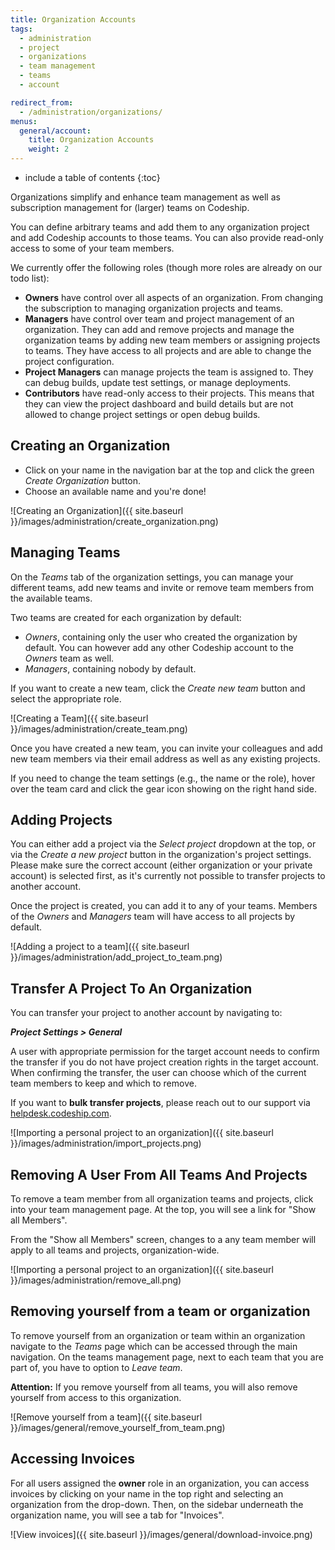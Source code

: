 ```yaml
---
title: Organization Accounts
tags:
  - administration
  - project
  - organizations
  - team management
  - teams
  - account

redirect_from:
  - /administration/organizations/
menus:
  general/account:
    title: Organization Accounts
    weight: 2
---
```


* include a table of contents
{:toc}

Organizations simplify and enhance team management as well as subscription management for (larger) teams on Codeship.

You can define arbitrary teams and add them to any organization project and add Codeship accounts to those teams. You can also provide read-only access to some of your team members.

We currently offer the following roles (though more roles are already on our todo list):

* **Owners** have control over all aspects of an organization. From changing the subscription to managing organization projects and teams.
* **Managers** have control over team and project management of an organization. They can add and remove projects and manage the organization teams by adding new team members or assigning projects to teams. They have access to all projects and are able to change the project configuration.
* **Project Managers** can manage projects the team is assigned to. They can debug builds, update test settings, or manage deployments.
* **Contributors** have read-only access to their projects. This means that they can view the project dashboard and build details but are not allowed to change project settings or open debug builds.

## Creating an Organization

* Click on your name in the navigation bar at the top and click the green _Create Organization_ button.
* Choose an available name and you're done!

![Creating an Organization]({{ site.baseurl }}/images/administration/create_organization.png)

## Managing Teams

On the _Teams_ tab of the organization settings, you can manage your different teams, add new teams and invite or remove team members from the available teams.

Two teams are created for each organization by default:
* _Owners_, containing only the user who created the organization by default. You can however add any other Codeship account to the _Owners_ team as well.
* _Managers_, containing nobody by default.

If you want to create a new team, click the _Create new team_ button and select the appropriate role.

![Creating a Team]({{ site.baseurl }}/images/administration/create_team.png)

Once you have created a new team, you can invite your colleagues and add new team members via their email address as well as any existing projects.

If you need to change the team settings (e.g., the name or the role), hover over the team card and click the gear icon showing on the right hand side.

## Adding Projects

You can either add a project via the _Select project_ dropdown at the top, or via the _Create a new project_ button in the organization's project settings. Please make sure the correct account (either organization or your private account) is selected first, as it's currently not possible to transfer projects to another account.

Once the project is created, you can add it to any of your teams. Members of the _Owners_ and _Managers_ team will have access to all projects by default.

![Adding a project to a team]({{ site.baseurl }}/images/administration/add_project_to_team.png)

## Transfer A Project To An Organization

You can transfer your project to another account by navigating to:

***Project Settings > General***

A user with appropriate permission for the target account needs to confirm the transfer if you do not have project creation rights in the target account. When confirming the transfer, the user can choose which of the current team members to keep and which to remove.

If you want to **bulk transfer projects**, please reach out to our support via [helpdesk.codeship.com](https://helpdesk.codeship.com).

![Importing a personal project to an organization]({{ site.baseurl }}/images/administration/import_projects.png)

## Removing A User From All Teams And Projects

To remove a team member from all organization teams and projects, click into your team management page. At the top, you will see a link for "Show all Members".

From the "Show all Members" screen, changes to a any team member will apply to all teams and projects, organization-wide.

![Importing a personal project to an organization]({{ site.baseurl }}/images/administration/remove_all.png)

## Removing yourself from a team or organization

To remove yourself from an organization or team within an organization navigate to the _Teams_ page which can be accessed through the main navigation. On the teams management page, next to each team that you are part of, you have to option to _Leave team_.

**Attention:** If you remove yourself from all teams, you will also remove yourself from access to this organization.

![Remove yourself from a team]({{ site.baseurl }}/images/general/remove_yourself_from_team.png)

## Accessing Invoices

For all users assigned the **owner** role in an organization, you can access invoices by clicking on your name in the top right and selecting an organization from the drop-down. Then, on the sidebar underneath the organization name, you will see a tab for "Invoices".

![View invoices]({{ site.baseurl }}/images/general/download-invoice.png)
